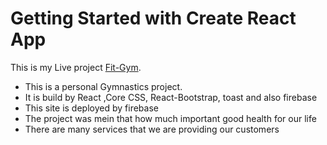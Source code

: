 # Getting Started with Create React App

This is my Live project [Fit-Gym](https://fit-gym-c5eb9.web.app/).
 - This is a personal Gymnastics project.
 - It is build by React ,Core CSS, React-Bootstrap, toast and also firebase
 - This site is deployed by firebase
 - The project was mein that how much important good health for our life
 - There are many services that we are providing our customers

 
